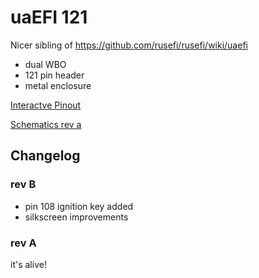 # uaEFI 121

Nicer sibling of https://github.com/rusefi/rusefi/wiki/uaefi

* dual WBO
* 121 pin header
* metal enclosure

[Interactve Pinout](https://rusefi.com/docs/pinouts/hellen/uaefi121/)

[Schematics rev a](Hardware/Hellen/uaefi121-a-schematic.pdf)

## Changelog

### rev B

* pin 108 ignition key added
* silkscreen improvements

### rev A

it's alive!
